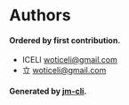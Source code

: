 # Authors

#### Ordered by first contribution.

- ICELI <woticeli@gmail.com>
- 立 <woticeli@gmail.com>  

#### Generated by [jm-cli](https://www.npmjs.com/package/jm-cli).
